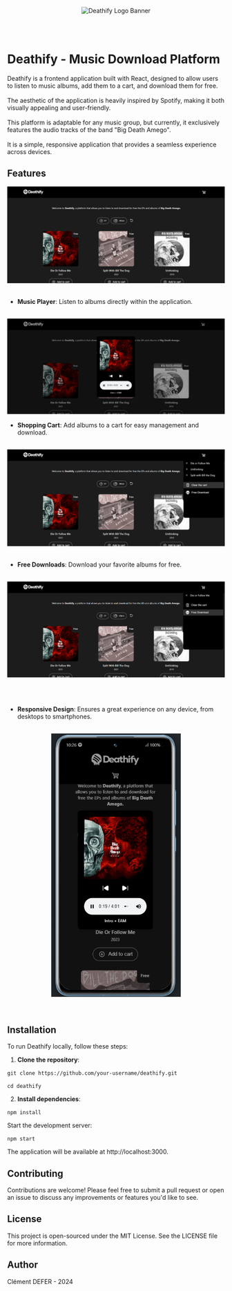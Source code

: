 <p align="center">
  <img src="https://i.postimg.cc/xTJxzF90/github-banner.png" alt="Deathify Logo Banner">
</p>
<br><br>

# Deathify - Music Download Platform

Deathify is a frontend application built with React, designed to allow users to listen to music albums, add them to a cart, and download them for free.<br><br>The aesthetic of the application is heavily inspired by Spotify, making it both visually appealing and user-friendly.<br><br>This platform is adaptable for any music group, but currently, it exclusively features the audio tracks of the band "Big Death Amego".<br><br>It is a simple, responsive application that provides a seamless experience across devices.

## Features
<img alt="Screenshot-Desktop-01.png" src="Screenshot-Desktop-01.png">
<br><br>

- **Music Player**: Listen to albums directly within the application.<br><br>

<img alt="Screenshot-Desktop-02.png" src="Screenshot-Desktop-02.png">

<br>

- **Shopping Cart**: Add albums to a cart for easy management and download.<br><br>

<img alt="Screenshot-Desktop-04.png" src="Screenshot-Desktop-04.png">
<br>
<br>

- **Free Downloads**: Download your favorite albums for free.<br><br>

<img alt="Screenshot-Desktop-03.png" src="Screenshot-Desktop-03.png">

<br><br>

- **Responsive Design**: Ensures a great experience on any device, from desktops to smartphones.
<br><br>

<img alt="Screenshot-Phone-01.png" src="Screenshot-Phone-01.png" style="display: block; margin: 0 auto; max-width: 300px;">
<br><br>

## Installation

To run Deathify locally, follow these steps:

1. **Clone the repository**:
```
git clone https://github.com/your-username/deathify.git
```
```
cd deathify
```
2. **Install dependencies**:

```
npm install
```
Start the development server:

```
npm start
```
The application will be available at http://localhost:3000.

## Contributing
Contributions are welcome! Please feel free to submit a pull request or open an issue to discuss any improvements or features you'd like to see.

## License
This project is open-sourced under the MIT License. See the LICENSE file for more information.

## Author
Clément DEFER - 2024
